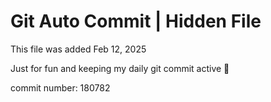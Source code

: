 # Git Auto Commit | Hidden File

This file was added Feb 12, 2025

Just for fun and keeping my daily git commit active 🤪

commit number: 180782
